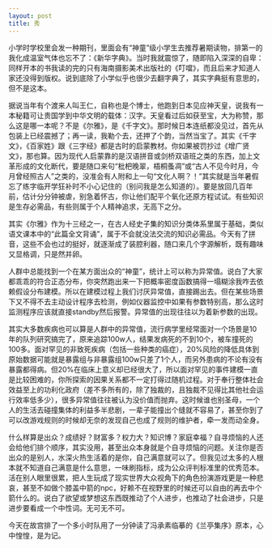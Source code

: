 ```yaml
---
layout: post
title: 秀
---
```


小学时学校里会发一种期刊，里面会有“神童”级小学生去推荐暑期读物，排第一的我化成温室气体也忘不了：《新华字典》。当时我就震惊了，随即陷入深深的自卑：同样开本的书我读的完的只有海南摄影美术出版社的《叮噹》，而且后来才知道人家还没得到版权。说到底除了小学似乎也很少去翻字典了，其实字典挺有意思的，但不是这本。

据说当年有个渡来人叫王仁，自称也是个博士，他跑到日本见应神天皇，说我有一本秘籍可让贵国学到中华文明的载体：汉字。天皇看过后如获至宝，大为称赞，那么这是哪一本呢？不是《尔雅》，是《千字文》。那时候日本连纸都没见过，首先从包装上已经震撼了；再一读，我勒个去，还押了个韵，当然当宝了。其实《千字文》，《百家姓》跟《三字经》都是古时的启蒙教材。你如果被罚抄过《增广贤文》，那也算。因为现代人启蒙靠的是汉语拼音或剑桥双语班之类的东西，加上文革形成的文化断代，要是随口来句“枇杷晚翠，梧桐蚤凋”或“古人不见今时月，今月曾经照古人”之类的，没准会有人附和上一句“文化人啊？！”其实就是当年暑假忘了练字临开学狂补时不小心记住的（别问我是怎么知道的）。要是放回几百年前，估计分分钟被虐，别急着怀古，你让他们配平个氧化还原方程试试。有些知识是生存必需品，有些则属于个人精神追求，无高下之分。

其实《尔雅》作为十三经之一，在古人经史子集的知识分类体系里属于基础，类似语文课本中的“此篇全文背诵”，属于不会就没法交流的知识必需品。今天有了拼音，这些不会也过的挺好，就逐渐成了装腔利器，随口来几个字源解析，既有趣味又显格调，只是然并卵。

人群中总能找到一个在某方面出众的“神童”，统计上可以称为异常值。说白了大家都乖乖的符合正态分布，你突然跑出来一下把概率密度函数搞得一塌糊涂我咋去依赖假设分布建模。所以在建模过程上我们讨厌异常值，直接踢出去。但在某些场景下又不得不去主动设计程序去检测，例如仪器监控中如果有参数特别高，那么这时监测程序应该就直接standby然后报警。异常值的出现往往以为着新参数的出现。

其实大多数疾病也可以算是人群中的异常值，流行病学里经常面对一个场景是10年的队列研究搞完了，原来追踪100w人，结果发病死的不到10个，被车撞死的100多。面对罕见的非致死疾病（包括一些种类的癌症），20%风险的降低具体到原始数据可能就是暴露组与非暴露组100w只差了1个人，而另外患病的不论有没有暴露都得病。但20%在临床上意义却已经很大了，所以面对罕见的事件建模一直是比较困难的，你所探索的因果关系都不一定打得过随机过程。对于奉行整体社会效益至上的功利化政府（差不多所有的，除了独裁的，且独裁不见得比其他社会运行效率低多少），很多异常值往往被认为没价值而抛弃。这时候谁也别圣母，一个人的生活去碰撞集体的利益多半悲剧，一辈子能撞出个缝就不容易了，甚至你到了可以改游戏规则的时候却无奈的发现自己也成了规则的维护者，牵一发而动全身。

什么样算是出众？成绩好？财富多？权力大？知识博？家庭幸福？自寻烦恼的人还会给他们排个顺序，其实没用，甚至出众本身就是个自寻烦恼的问题。关注你是否出众的是别人，水深火热生活着的是你，自己满意就可以了。但我见过太多的人根本就不知道自己满意是什么意思，一味刷指标，成为公众评判标准里的优秀范本。活在别人眼里很累，把人生玩成了现实世界大众视角下的角色扮演游戏更是一种悲哀，甚至不如做个膝盖中箭的npc，好赖不在视野里的时候还可以自由的再去中个箭什么的。说白了欲望或梦想这东西既推动了个人进步，也推动了社会进步，只是进步要看成一个中性词。无可无不可。

今天在故宫排了一个多小时队用了一分钟读了冯承素临摹的《兰亭集序》原本，心中惶惶，是为记。

